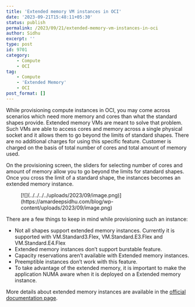 ```yaml
---
title: 'Extended memory VM instances in OCI'
date: '2023-09-21T15:48:11+05:30'
status: publish
permalink: /2023/09/21/extended-memory-vm-instances-in-oci
author: Sidhu
excerpt: ''
type: post
id: 9701
category:
    - Compute
    - OCI
tag:
    - Compute
    - 'Extended Memory'
    - OCI
post_format: []
---
```

While provisioning compute instances in OCI, you may come across scenarios which need more memory and cores than what the standard shapes provide. Extended memory VMs are meant to solve that problem. Such VMs are able to access cores and memory across a single physical socket and it allows them to go beyond the limits of standard shapes. There are no additional charges for using this specific feature. Customer is charged on the basis of total number of cores and total amount of memory used.

On the provisioning screen, the sliders for selecting number of cores and amount of memory allow you to go beyond the limits for standard shapes. Once you cross the limit of a standard shape, the instances becomes an extended memory instance.

<figure class="wp-block-image size-large">[![](../../../../uploads/2023/09/image.png)](https://amardeepsidhu.com/blog/wp-content/uploads/2023/09/image.png)</figure>There are a few things to keep in mind while provisioning such an instance:

- Not all shapes support extended memory instances. Currently it is supported with VM.Standard3.Flex, VM.Standard.E3.Flex and VM.Standard.E4.Flex
- Extended memory instances don’t support burstable feature.
- Capacity reservations aren’t available with Extended memory instances.
- Preemptible instances don’t work with this feature.
- To take advantage of the extended memory, it is important to make the application NUMA aware when it is deployed on a Extended memory instance.

More details about extended memory instances are available in the [official documentation page](https://docs.oracle.com/en-us/iaas/Content/Compute/References/extended-memory-vm-instances.htm).